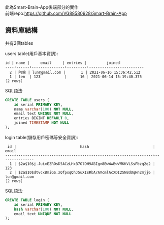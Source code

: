 此為Smart-Brain-App後端部分的實作  
前端repo:https://github.com/VG88580928/Smart-Brain-App  
## 資料庫結構 
共有2個tables  

users table(用戶基本資訊):  
```
id | name |     email     | entries |         joined
----+------+---------------+---------+-------------------------
  2 | 阿倫 | lun@gmail.com |       1 | 2021-06-16 15:36:42.512
  1 | len  | 123           |      16 | 2021-06-14 15:19:40.375
(2 rows)
```

SQL語法:  
```sql
CREATE TABLE users (
	id serial PRIMARY KEY,
	name varchar(100) NOT NULL,
	email text UNIQUE NOT NULL,
	entries BIGINT DEFAULT 0,
	joined TIMESTAMP NOT NULL
);
```
login table(儲存用戶密碼等安全資訊):  
```
 id |                             hash                             |     email
----+--------------------------------------------------------------+---------------
  1 | $2a$10$j.JuixEZROsD5ACzLHxB7OlDH9ABIgv8BwWwBwVMKKVLSsFbzq2q2 | 123
  2 | $2a$10$dtvcxBmiGS.zQfpsqQhJ5uXIsRbA/AVcmlAcXDI2SNBdUqHn2mjj6 | lun@gmail.com
(2 rows)
```
SQL語法:  
```sql
CREATE TABLE login (
	id serial PRIMARY KEY,
	hash varchar(100) NOT NULL,
	email text UNIQUE NOT NULL
);
```
